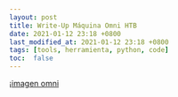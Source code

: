```yaml
---
layout: post
title: Write-Up Máquina Omni HTB
date: 2021-01-12 23:18 +0800
last_modified_at: 2021-01-12 23:18 +0800
tags: [tools, herramienta, python, code]
toc:  false
---
```


¡[imagen omni](_posts/2021-01-12-omni-HTB/omni-card.png)